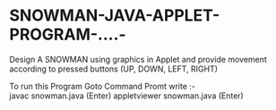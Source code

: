 # SNOWMAN-JAVA-APPLET-PROGRAM-....-
Design A SNOWMAN using graphics in Applet and provide movement according to pressed buttons (UP, DOWN, LEFT, RIGHT)

To run this Program 
Goto Command Promt
write :-  
          javac snowman.java (Enter)
          appletviewer snowman.java (Enter) 
          

